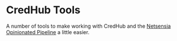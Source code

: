# CredHub Tools

A number of tools to make working with CredHub and the [Netsensia Opinionated Pipeline](https://github.com/chris-moreton/concourse-pipeline-controller) a little easier.

